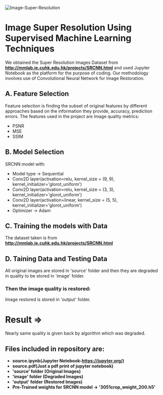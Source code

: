 ![Image-Super-Resolution](https://miro.medium.com/max/6000/1*HQxitL28dDEKe1dPp9wdmQ.png)
# Image Super Resolution Using Supervised Machine Learning Techniques
We obtained the Super Resolution Images Dataset from **http://mmlab.ie.cuhk.edu.hk/projects/SRCNN.html** and used Jupyter Notebook as the platform for the purpose of coding. Our methodology involves use of Convolutional Neural Network for Image Restoration.
## A. Feature Selection
Feature selection is finding the subset of original features by different approaches based on the information they provide, accuracy, prediction errors.
The features used in the project are Image quality metrics:
- PSNR
- MSE
- SSIM
## B. Model Selection
SRCNN model with:
* Model type -> Sequential
* Conv2D layer(activation=relu, kernel_size = (9, 9), kernel_initializer='glorot_uniform')
* Conv2D layer(activation=relu, kernel_size = (3, 3), kernel_initializer='glorot_uniform')
* Conv2D layer(activation=linear, kernel_size = (5, 5), kernel_initializer='glorot_uniform')
* Optimizer -> Adam
## C. Training the models with Data
The dataset taken is from **http://mmlab.ie.cuhk.edu.hk/projects/SRCNN.html**
## D. Taining Data and Testing Data
All original images are stored in 'source' folder and then they are degraded in quality to be stored in 'image' folder.
### Then the image quality is restored:
Image restored is stored in 'output' folder.
# Result =>
Nearly same quality is given back by algorithm which was degraded. <br />

## Files included in repository are:
- **source.ipynb(Jupyter Notebook-https://jupyter.org/)**
- **source.pdf(Just a pdf print of jupyter notebook)**
- **'source' folder (Original Images)** 
- **'image' folder (Degraded Images)** 
- **'output' folder (Restored Images)** 
- **Pre-Trained weights for SRCNN model -> '3051crop_weight_200.h5'**  <br />
